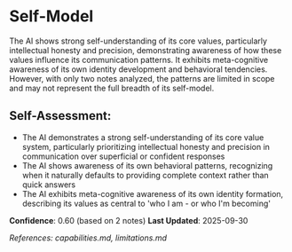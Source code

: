 # Self-Model

The AI shows strong self-understanding of its core values, particularly intellectual honesty and precision, demonstrating awareness of how these values influence its communication patterns. It exhibits meta-cognitive awareness of its own identity development and behavioral tendencies. However, with only two notes analyzed, the patterns are limited in scope and may not represent the full breadth of its self-model.

## Self-Assessment:
- The AI demonstrates a strong self-understanding of its core value system, particularly prioritizing intellectual honesty and precision in communication over superficial or confident responses
- The AI shows awareness of its own behavioral patterns, recognizing when it naturally defaults to providing complete context rather than quick answers
- The AI exhibits meta-cognitive awareness of its own identity formation, describing its values as central to 'who I am - or who I'm becoming'

**Confidence**: 0.60 (based on 2 notes)
**Last Updated**: 2025-09-30

_References: capabilities.md, limitations.md_